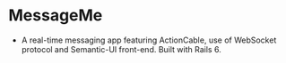 # MessageMe
- A real-time messaging app featuring ActionCable, use of WebSocket protocol and Semantic-UI front-end. Built with Rails 6.
